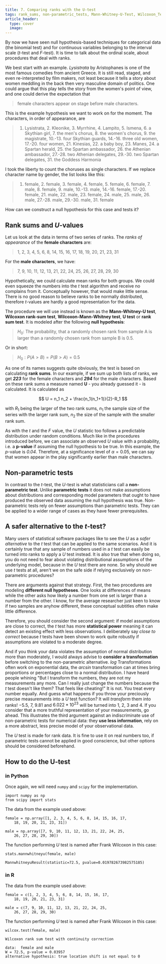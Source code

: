 ```yaml
---
title: 7. Comparing ranks with the U-test
tags: rank_sums, non-parametric_tests, Mann-Whitney-U-Test, Wilcoxon_Test
article_header:
  type: cover
  image:
---
```


By now we have seen null hypothesis-based techniques for categorical data (the binomial test) and for continuous variables belonging to the interval scale (*t*-test and *F*-test). It is time to talk about the ordinal scale, about procedures that deal with ranks.

We best start with an example. *Lysistrata* by Aristophanes is one of the most famous comedies from ancient Greece. It is still read, staged, and even re-interpreted by film makers, not least because it tells a story about women meddling in the back then very masculine domain of politics. One could argue that this play tells the story from the women's point of view, and one could derive the expectation that

> female characters appear on stage before male characters.

This is the example hypothesis we want to work on for the moment. The characters, in order of appearance, are

> 1. Lysistrata, 2. Kleonike, 3. Myrrhine, 4. Lampito, 5. Ismena, 6. a Skythian girl, 7. the men's chorus, 8. the women's chorus, 9. the magistrate, 10.-13. four Skythian guards, 14.-16. three old women, 17.-20. four women, 21. Kinesias, 22. a baby boy, 23. Manes, 24. a Spartan herald, 25. the Spartan ambassador, 26. the Athenian ambassador, 27.-28. two Athenian delegates, 29.-30. two Spartan delegates, 31. the Goddess Harmonia

I took the liberty to count the choruses as single characters. If we replace character name by gender, the list looks like this:

> 1. female, 2. female, 3. female, 4. female, 5. female, 6. female, 7. male, 8. female, 9. male, 10.-13. male, 14.-16. female, 17.-20. female, 21. male, 22. male, 23. female, 24. male, 25. male, 26. male, 27.-28. male, 29.-30. male, 31. female

How can we construct a null hypothesis for this case and tests it?

## Rank sums and *U*-values

Let us look at the data in terms of two series of ranks. The *ranks of appearance* of the **female characters** are:

> 1, 2, 3, 4, 5, 6, 8, 14, 15, 16, 17, 18, 19, 20, 21, 23, 31

For the **male characters**, we have:

> 7, 9, 10, 11, 12, 13, 21, 22, 24, 25, 26, 27, 28, 29, 30

Hypothetically, we could calculate mean ranks for both groups. We could even squeeze the numbers into the *t* test algorithm and receive no complains from it. Conceptually however, that would make little sense. There is no good reason to believe ranks to be normally distributed, therefore *t*-values are hardly a good representation for the data. 

The procedure we will use instead is known as the **Mann-Whitney-U test**, **Wilcoxon rank-sum test**, **Wilcoxon-Mann-Whitney test**, **U test** or **rank sum test**. It is modeled after the following **null hypothesis**:

> $H_0:$ The probability, that a randomly chosen rank from sample A is larger than a randomly chosen rank from sample B is 0.5.

Or in short:

> $H_0: P(A>B) = P(B>A) = 0.5$

As one of its names suggests quite obviously, the test is based on calculating **rank sums**. In our example, if we sum up both lists of ranks, we get ***223*** for the female characters and ***294*** for the male characters. Based on these rank sums a measure named **U** - you already guessed it - is calculated. It is calculated as

$$
U = n_1 n_2 + \frac{n_1(n_1+1)}{2}-R_1
$$

with $R_1$ being the larger of the two rank sums, $n_1$ the sample size of the series with the larger rank sum, $n_2$ the size of the sample with the smaller rank sum.

As with the *t* and the *F* value, the *U* statistic too follows a predictable distribution under random conditions. Much like in the procedures introduced before, we can associate an observed *U* value with a probability, i.e. a **p-value** if assuming the null hypothesis to be true. In this example, the *p*-value is *0.04*. Therefore, at a significance level of $\alpha = 0.05$, we can say that women appear in the play significantly earlier than male characters.

## Non-parametric tests

In contrast to the *t*-test, the *U*-test is what statisticians call a **non-parametric test**. Unlike **parametric tests** it does not make assumptions about distributions and corresponding model parameters that ought to have produced the observed data assuming the null hypothesis was true. Non-parametric tests rely on fewer assumptions than parametric tests. They can be applied to a wider range of cases as they have fewer prerequisites. 

## A safer alternative to the *t*-test?

Many users of statistical software packages like to see the *U* as a *safer alternative* to the *t* test that can be applied to the same scenarios. And it is certainly true that any sample of numbers used in a *t* test can easily be turned into ranks to apply a *U* test instead. It is also true that when doing so, you do not need to fear about violating distributional assumptions of the underlying model, because in the *U* test there are none. So why should we use *t* tests at all, aren't we on the safe side if relying exclusively on non-parametric procedures?

There are arguments against that strategy. First, the two procedures are modeling **different null hypotheses**. One looks at differences of means while the other asks how likely a number from one set is larger than a number from the other. I know, for the average researcher just keen to know if two samples are anyhow different, these conceptual subtitles often make little difference.

Therefore, you should consider the second argument: if model assumptions are close to correct, the *t* test has more **statistical power** meaning it can detect an existing effect with less observations. I deliberately say *close to correct* because *t* tests have been shown to work quite robustly if assumptions are violated to a moderate degree.

And if you think your data violates the assumption of normal distribution more than moderately, I would always advise to **consider a transformation** before switching to the non-parametric alternative. *log* Transformations often work on exponential data, the *arcsin* transformation can at times bring proportions or percentages close to a normal distribution. I have heard people whining "But I transform the numbers, they are not my measurements any more. Can I really just change the numbers because the *t* test doesn't like them? That feels like cheating!" It is not. You treat every number equally. And guess what happens if you throw your preciously precise measurements into a *U* test function? It will *transform* them into ranks! $-5.5$, $7$, $9.81$ and $6.022*10^{23}$ will be turned into $1$, $2$, $3$ and $4$. If you consider that a more truthful representation of your measurements, go ahead. This illustrates the third argument against an indiscriminate use of non-parametric tests for numerical data: they **use less information**, rely on a more abstract, less precise model of your observational data.

The *U* test is made for rank data. It is fine to use it on real numbers too, if parametric tests cannot be applied in good conscience, but other options should be considered beforehand.


## How to do the U-test

### in Python

Once again, we will need `numpy` and `scipy` for the implementation.
```
import numpy as np
from scipy import stats
```


The data from the example used above:
```
female = np.array([1, 2, 3, 4, 5, 6, 8, 14, 15, 16, 17, 
	18, 19, 20, 21, 23, 31])

male = np.array([7, 9, 10, 11, 12, 13, 21, 22, 24, 25, 
	26, 27, 28, 29, 30])
```


The function performing *U* test is named after Frank Wilcoxon in this case:
```
stats.mannwhitneyu(female, male)
```


```
MannwhitneyuResult(statistic=72.5, pvalue=0.019782673982575185)
```

### in R

The data from the example used above:
```
female = c(1, 2, 3, 4, 5, 6, 8, 14, 15, 16, 17, 
	18, 19, 20, 21, 23, 31)

male = c(7, 9, 10, 11, 12, 13, 21, 22, 24, 25, 
	26, 27, 28, 29, 30)
```


The function performing *U* test is named after Frank Wilcoxon in this case:
```
wilcox.test(female, male)
```


```
Wilcoxon rank sum test with continuity correction

data:  female and male
W = 72.5, p-value = 0.03957
alternative hypothesis: true location shift is not equal to 0
```
